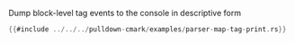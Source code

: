 Dump block-level tag events to the console in descriptive form

```rust
{{#include ../../../pulldown-cmark/examples/parser-map-tag-print.rs}}
```

